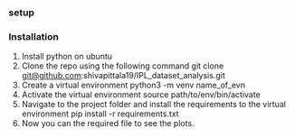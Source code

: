 ### setup

### Installation
1. Install python on ubuntu
2. Clone the repo using the following command
 git clone git@github.com:shivapittala19/IPL_dataset_analysis.git
3. Create a virtual environment 
 python3 -m venv name_of_evn 
4. Activate the virtual environment
 source path/to/env/bin/activate
5. Navigate to the project folder and install the requirements to the virtual environment
 pip install -r requirements.txt
6. Now you can the required file to see the plots.
